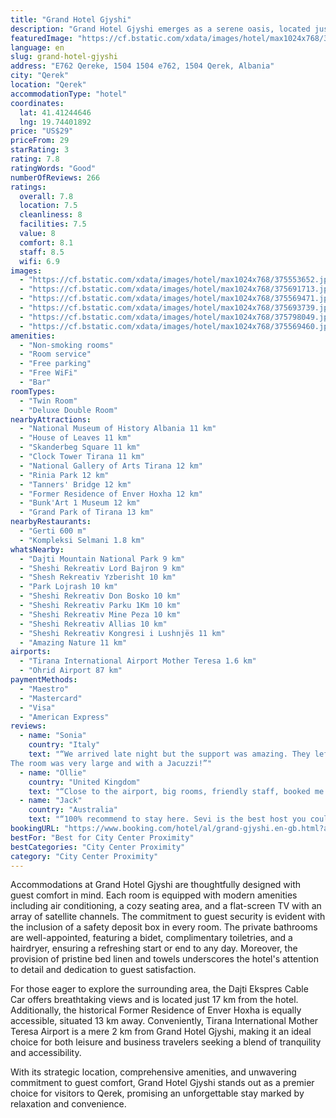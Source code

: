 ```yaml
---
title: "Grand Hotel Gjyshi"
description: "Grand Hotel Gjyshi emerges as a serene oasis, located just a short drive from the bustling heart of Qerek, 13 km away from the iconic Skanderbeg Square."
featuredImage: "https://cf.bstatic.com/xdata/images/hotel/max1024x768/375553652.jpg?k=859511010c32027b9f9bd5e1e790925e98dd5829b2fafb47c9a2487bd91e133a&o=&hp=1"
language: en
slug: grand-hotel-gjyshi
address: "E762 Qereke, 1504 1504 e762, 1504 Qerek, Albania"
city: "Qerek"
location: "Qerek"
accommodationType: "hotel"
coordinates:
  lat: 41.41244646
  lng: 19.74401892
price: "US$29"
priceFrom: 29
starRating: 3
rating: 7.8
ratingWords: "Good"
numberOfReviews: 266
ratings:
  overall: 7.8
  location: 7.5
  cleanliness: 8
  facilities: 7.5
  value: 8
  comfort: 8.1
  staff: 8.5
  wifi: 6.9
images:
  - "https://cf.bstatic.com/xdata/images/hotel/max1024x768/375553652.jpg?k=859511010c32027b9f9bd5e1e790925e98dd5829b2fafb47c9a2487bd91e133a&o=&hp=1"
  - "https://cf.bstatic.com/xdata/images/hotel/max1024x768/375691713.jpg?k=7d6280901a194de34a0992332d66b0695cc86c9724734826fff9e03f18bfe536&o=&hp=1"
  - "https://cf.bstatic.com/xdata/images/hotel/max1024x768/375569471.jpg?k=4a98dafd27629402083d9258c587890fe85bb950d3671f805c15d29a4f5a095a&o=&hp=1"
  - "https://cf.bstatic.com/xdata/images/hotel/max1024x768/375693739.jpg?k=c2e9911f11ee791eaac2bbf9f41141a0d823267b9d1a6682f96bdbf8ecdce337&o=&hp=1"
  - "https://cf.bstatic.com/xdata/images/hotel/max1024x768/375798049.jpg?k=9663909ab96ee0817d3787021c0f118c12ae2fa04f615adb7fd8a98472349388&o=&hp=1"
  - "https://cf.bstatic.com/xdata/images/hotel/max1024x768/375569460.jpg?k=bf93653366cb15ac254945f638e79b484bfca8c7f578907a7d6c924b3b9f51b2&o=&hp=1"
amenities:
  - "Non-smoking rooms"
  - "Room service"
  - "Free parking"
  - "Free WiFi"
  - "Bar"
roomTypes:
  - "Twin Room"
  - "Deluxe Double Room"
nearbyAttractions:
  - "National Museum of History Albania 11 km"
  - "House of Leaves 11 km"
  - "Skanderbeg Square 11 km"
  - "Clock Tower Tirana 11 km"
  - "National Gallery of Arts Tirana 12 km"
  - "Rinia Park 12 km"
  - "Tanners' Bridge 12 km"
  - "Former Residence of Enver Hoxha 12 km"
  - "Bunk'Art 1 Museum 12 km"
  - "Grand Park of Tirana 13 km"
nearbyRestaurants:
  - "Gerti 600 m"
  - "Kompleksi Selmani 1.8 km"
whatsNearby:
  - "Dajti Mountain National Park 9 km"
  - "Sheshi Rekreativ Lord Bajron 9 km"
  - "Shesh Rekreativ Yzberisht 10 km"
  - "Park Lojrash 10 km"
  - "Sheshi Rekreativ Don Bosko 10 km"
  - "Sheshi Rekreativ Parku 1Km 10 km"
  - "Sheshi Rekreativ Mine Peza 10 km"
  - "Sheshi Rekreativ Allias 10 km"
  - "Sheshi Rekreativ Kongresi i Lushnjës 11 km"
  - "Amazing Nature 11 km"
airports:
  - "Tirana International Airport Mother Teresa 1.6 km"
  - "Ohrid Airport 87 km"
paymentMethods:
  - "Maestro"
  - "Mastercard"
  - "Visa"
  - "American Express"
reviews:
  - name: "Sonia"
    country: "Italy"
    text: "“We arrived late night but the support was amazing. They left our key with a kind note at the reception.
The room was very large and with a Jacuzzi!”"
  - name: "Ollie"
    country: "United Kingdom"
    text: "“Close to the airport, big rooms, friendly staff, booked me a taxi for 6am! overall very smooth experience! thank you so much”"
  - name: "Jack"
    country: "Australia"
    text: "“100% recommend to stay here. Sevi is the best host you could ask for. My girlfriend and I come to stay here before flying out from Tirana airport back to the UK. We had several flight delays and cancellations and Sevi was kind enough to let us...”"
bookingURL: "https://www.booking.com/hotel/al/grand-gjyshi.en-gb.html?aid=8035640"
bestFor: "Best for City Center Proximity"
bestCategories: "City Center Proximity"
category: "City Center Proximity"
---
```


Accommodations at Grand Hotel Gjyshi are thoughtfully designed with guest comfort in mind. Each room is equipped with modern amenities including air conditioning, a cozy seating area, and a flat-screen TV with an array of satellite channels. The commitment to guest security is evident with the inclusion of a safety deposit box in every room. The private bathrooms are well-appointed, featuring a bidet, complimentary toiletries, and a hairdryer, ensuring a refreshing start or end to any day. Moreover, the provision of pristine bed linen and towels underscores the hotel's attention to detail and dedication to guest satisfaction.

For those eager to explore the surrounding area, the Dajti Ekspres Cable Car offers breathtaking views and is located just 17 km from the hotel. Additionally, the historical Former Residence of Enver Hoxha is equally accessible, situated 13 km away. Conveniently, Tirana International Mother Teresa Airport is a mere 2 km from Grand Hotel Gjyshi, making it an ideal choice for both leisure and business travelers seeking a blend of tranquility and accessibility.

With its strategic location, comprehensive amenities, and unwavering commitment to guest comfort, Grand Hotel Gjyshi stands out as a premier choice for visitors to Qerek, promising an unforgettable stay marked by relaxation and convenience.